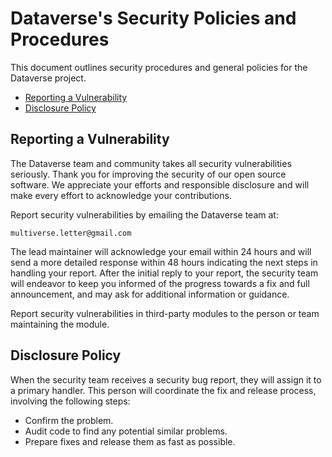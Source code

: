 # Dataverse's Security Policies and Procedures <!-- omit in toc -->

This document outlines security procedures and general policies for the
Dataverse project.

- [Reporting a Vulnerability](#reporting-a-vulnerability)
- [Disclosure Policy](#disclosure-policy)

## Reporting a Vulnerability 

The Dataverse team and community takes all security vulnerabilities
seriously. Thank you for improving the security of our open source 
software. We appreciate your efforts and responsible disclosure and will
make every effort to acknowledge your contributions.

Report security vulnerabilities by emailing the Dataverse team at:

```
multiverse.letter@gmail.com
```

The lead maintainer will acknowledge your email within 24 hours and will
send a more detailed response within 48 hours indicating the next steps in 
handling your report. After the initial reply to your report, the security
team will endeavor to keep you informed of the progress towards a fix and
full announcement, and may ask for additional information or guidance.

Report security vulnerabilities in third-party modules to the person or 
team maintaining the module.

## Disclosure Policy

When the security team receives a security bug report, they will assign it
to a primary handler. This person will coordinate the fix and release
process, involving the following steps:

  * Confirm the problem.
  * Audit code to find any potential similar problems.
  * Prepare fixes and release them as fast as possible.